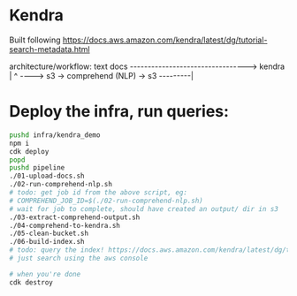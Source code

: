 # Kendra

Built following https://docs.aws.amazon.com/kendra/latest/dg/tutorial-search-metadata.html

architecture/workflow:
    text docs ---------------------------------> kendra
        |                                           ^
        ----> s3 -> comprehend (NLP) -> s3 ---------|

# Deploy the infra, run queries:
```sh
pushd infra/kendra_demo
npm i
cdk deploy
popd
pushd pipeline
./01-upload-docs.sh
./02-run-comprehend-nlp.sh
# todo: get job id from the above script, eg:
# COMPREHEND_JOB_ID=$(./02-run-comprehend-nlp.sh)
# wait for job to complete, should have created an output/ dir in s3
./03-extract-comprehend-output.sh
./04-comprehend-to-kendra.sh
./05-clean-bucket.sh
./06-build-index.sh
# todo: query the index! https://docs.aws.amazon.com/kendra/latest/dg/tutorial-search-metadata-query-kendra.html
# just search using the aws console

# when you're done
cdk destroy
```
